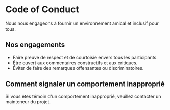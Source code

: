 # Code of Conduct

Nous nous engageons à fournir un environnement amical et inclusif pour tous.

## Nos engagements
- Faire preuve de respect et de courtoisie envers tous les participants.
- Être ouvert aux commentaires constructifs et aux critiques.
- Éviter de faire des remarques offensantes ou discriminatoires.

## Comment signaler un comportement inapproprié
Si vous êtes témoin d'un comportement inapproprié, veuillez contacter un mainteneur du projet.
